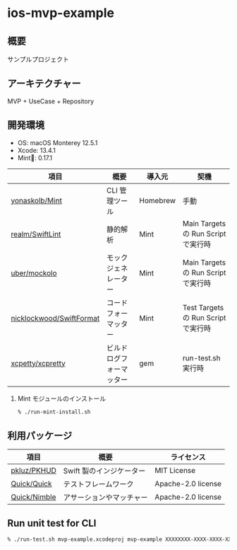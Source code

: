 # ios-mvp-example

## 概要

サンプルプロジェクト

## アーキテクチャー

MVP + UseCase + Repository

## 開発環境

- OS: macOS Monterey 12.5.1
- Xcode: 13.4.1
- Mint🌱: 0.17.1

| 項目                                                                    | 概要                     | 導入元   | 契機                                |
| ----------------------------------------------------------------------- | ------------------------ | -------- | ----------------------------------- |
| [yonaskolb/Mint](https://github.com/yonaskolb/Mint)                     | CLI 管理ツール           | Homebrew | 手動                                |
| [realm/SwiftLint](https://github.com/realm/SwiftLint)                   | 静的解析                 | Mint     | Main Targets の Run Script で実行時 |
| [uber/mockolo](https://github.com/uber/mockolo)                         | モックジェネレーター     | Mint     | Main Targets の Run Script で実行時 |
| [nicklockwood/SwiftFormat](https://github.com/nicklockwood/SwiftFormat) | コードフォーマッター     | Mint     | Test Targets の Run Script で実行時 |
| [xcpetty/xcpretty](https://github.com/xcpretty/xcpretty)                | ビルドログフォーマッター | gem      | run-test.sh 実行時                  |

1. Mint モジュールのインストール

   ```sh
   % ./run-mint-install.sh
   ```

## 利用パッケージ

| 項目                                            | 概要                     | ライセンス         |
| ----------------------------------------------- | ------------------------ | ------------------ |
| [pkluz/PKHUD](https://github.com/pkluz/PKHUD)   | Swift 製のインジケーター | MIT License        |
| [Quick/Quick](https://github.com/Quick/Quick)   | テストフレームワーク     | Apache-2.0 license |
| [Quick/Nimble](https://github.com/Quick/Nimble) | アサーションやマッチャー | Apache-2.0 license |

## Run unit test for CLI

```sh
% ./run-test.sh mvp-example.xcodeproj mvp-example XXXXXXXX-XXXX-XXXX-XXXX-XXXXXXXXXXXX
```
